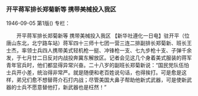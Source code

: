 ### 开平蒋军排长郑菊新等  携带美械投入我区

1946-09-05
第1版()
专栏：

　　开平蒋军排长郑菊新等
    携带美械投入我区
    【新华社遵化一日电】驻开平（位唐山东北，北宁路车站）蒋军四十三师十七团一营三连二排副排长郑菊新、班长王士杰，率领士兵四人携带美式轻机枪一挺、冲锋枪一支、七九步枪十支、子弹千余发，于七月廿二日反对内战投奔冀东解放区。记者会见这几个身着美式服装的蒋军青年官兵时，他们都显得异常兴奋。二十八岁的副班长郑菊新说：“国民党队伍怕士兵开小差，统治得非常严。就是随便和老百姓说句话，也得挨打。可是愈是这样，弟兄们愈不想替蒋介石打内战；尽管美国大鼻子帮助他新式武器，可是使新武器的士兵不愿意替他打，新武器也是枉然！”
